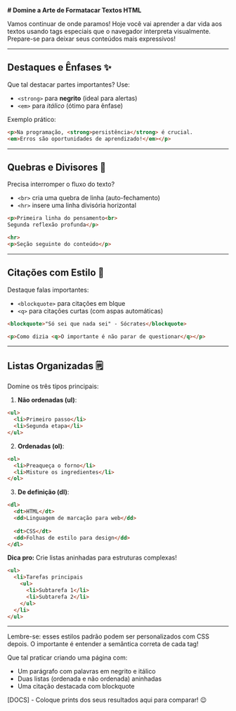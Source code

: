 

**# Domine a Arte de Formatacar Textos HTML**

Vamos continuar de onde paramos! Hoje você vai aprender a dar vida aos textos usando tags especiais que o navegador interpreta visualmente. Prepare-se para deixar seus conteúdos mais expressivos!

---

## Destaques e Ênfases ✨
Que tal destacar partes importantes? Use:
- `<strong>` para **negrito** (ideal para alertas)
- `<em>` para *itálico* (ótimo para ênfase)

Exemplo prático:
```html
<p>Na programação, <strong>persistência</strong> é crucial. 
<em>Erros são oportunidades de aprendizado!</em></p>
```

---

## Quebras e Divisores 📏
Precisa interromper o fluxo do texto?
- `<br>` cria uma quebra de linha (auto-fechamento)
- `<hr>` insere uma linha divisória horizontal

```html
<p>Primeira linha do pensamento<br>
Segunda reflexão profunda</p>

<hr>
<p>Seção seguinte do conteúdo</p>
```

---

## Citações com Estilo 🎤
Destaque falas importantes:
- `<blockquote>` para citações em blque
- `<q>` para citações curtas (com aspas automáticas)

```html
<blockquote>"Só sei que nada sei" - Sócrates</blockquote>

<p>Como dizia <q>O importante é não parar de questionar</q></p>
```

---

## Listas Organizadas 🗒️
Domine os três tipos principais:

1. **Não ordenadas (ul)**:  
```html
<ul>
  <li>Primeiro passo</li>
  <li>Segunda etapa</li>
</ul>
```

2. **Ordenadas (ol)**:  
```html
<ol>
  <li>Preaqueça o forno</li>
  <li>Misture os ingredientes</li>
</ol>
```

3. **De definição (dl)**:  
```html
<dl>
  <dt>HTML</dt>
  <dd>Linguagem de marcação para web</dd>
  
  <dt>CSS</dt>
  <dd>Folhas de estilo para design</dd>
</dl>
```

**Dica pro:** Crie listas aninhadas para estruturas complexas!
```html
<ul>
  <li>Tarefas principais
    <ul>
      <li>Subtarefa 1</li>
      <li>Subtarefa 2</li>
    </ul>
  </li>
</ul>
```

---

Lembre-se: esses estilos padrão podem ser personalizados com CSS depois. O importante é entender a semântica correta de cada tag!

Que tal praticar criando uma página com:
- Um parágrafo com palavras em negrito e itálico
- Duas listas (ordenada e não ordenada) aninhadas
- Uma citação destacada com blockquote

[DOCS] - Coloque prints dos seus resultados aqui para comparar! 😉